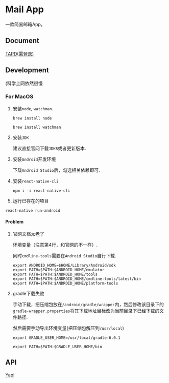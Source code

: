 # Mail App

一款简易邮箱App。

## Document

[TAPD(需登录)](https://www.tapd.cn/55280682/documents/file_list)



## Development
(科学上网依然很慢

### For MacOS

1. 安装`node`, `watchman`.

   `brew install node`

   `brew install watchman`

2. 安装`JDK`

   建议直接官网下载`JDK8`或者更新版本.

3. 安装`Android`开发环境

   下载`Android Studio`后，勾选相关依赖即可.

4. 安装`react-native-cli`

   `npm i -i react-native-cli`

5.  运行已存在的项目

   `react-native run-android`

#### Problem

1. 官网文档太老了

   环境变量（注意第4行，和官网的不一样）.

   同时`cmdline-tools`需要在`Android Studio`自行下载.

   ```
   export ANDROID_HOME=$HOME/Library/Android/sdk
   export PATH=$PATH:$ANDROID_HOME/emulator
   export PATH=$PATH:$ANDROID_HOME/tools
   export PATH=$PATH:$ANDROID_HOME/cmdline-tools/latest/bin
   export PATH=$PATH:$ANDROID_HOME/platform-tools
   ```

2. gradle下载失败

   手动下载，把压缩包放在`/android/gradle/wrapper`内，然后修改该目录下的`gradle-wrapper.properties`将其下载地址目标改为当前目录下已经下载的文件路径.

   然后需要手动导出环境变量(把压缩包解压到`/usr/local`)

   `export GRADLE_USER_HOME=/usr/local/gradle-6.0.1`

   `export PATH=$PATH:$GRADLE_USER_HOME/bin`



## API

[Yapi](http://yapi.wghtstudio.cn/)


